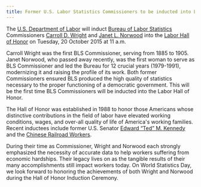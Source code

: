 ```yaml
---
title: Former U.S. Labor Statistics Commissioners to be inducted into Labor Hall of Honor on World Statistics Day
---
```

The <a href="http://www.dol.gov/" target="_blank">U.S. Department of Labor</a> will induct <a href="http://www.bls.gov/home.htm" target="_blank">Bureau of Labor Statistics</a> Commissioners <a href="http://www.bls.gov/bls/history/commissioners/wright.htm" target="_blank">Carroll D. Wright</a> and <a href="http://www.bls.gov/bls/history/commissioners/norwood.htm" target="_blank">Janet L. Norwood</a> into the <a href="http://www.dol.gov/dol/aboutdol/hallofhonor/" target="_blank">Labor Hall of Honor</a> on Tuesday, 20 October 2015 at 11 a.m.

Carroll Wright was the first BLS Commissioner, serving from 1885 to 1905. Janet Norwood, who passed away recently, was the first woman to serve as BLS Commissioner and led the Bureau for 12 crucial years (1979-1991), modernizing it and raising the profile of its work. Both former Commissioners ensured BLS produced the high quality of statistics necessary to the proper functioning of a democratic government. This will be the first time BLS Commissioners will be inducted into the Labor Hall of Honor.

The Hall of Honor was established in 1988 to honor those Americans whose distinctive contributions in the field of labor have elevated working conditions, wages, and over-all quality of life of America's working families. Recent inductees include former U.S. Senator <a href="" target="_blank">Edward “Ted” M. Kennedy</a> and the <a href="http://www.dol.gov/dol/aboutdol/hallofhonor/2014_railroad.htm" target="_blank">Chinese Railroad Workers</a>.

During their time as Commissioner, Wright and Norwood each strongly emphasized the necessity of accurate data to help workers suffering from economic hardships. Their legacy lives on as the tangible results of their many accomplishments still impact workers today. On World Statistics Day, we look forward to honoring the achievements of both Wright and Norwood during the Hall of Honor Induction Ceremony.
